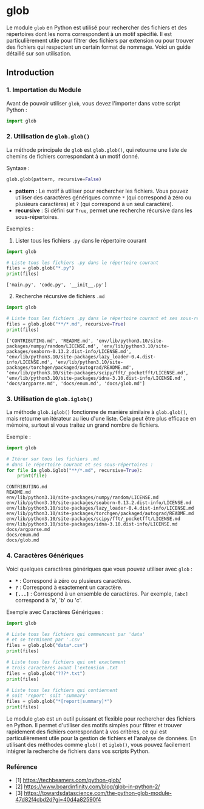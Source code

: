 # glob

Le module `glob` en Python est utilisé pour rechercher des fichiers
et des répertoires dont les noms correspondent à un motif spécifié.
Il est particulièrement utile pour filtrer des fichiers par extension
ou pour trouver des fichiers qui respectent un certain format de nommage.
Voici un guide détaillé sur son utilisation.

## Introduction

### 1. Importation du Module

Avant de pouvoir utiliser `glob`, vous devez l'importer dans votre script Python :

```python
import glob
```

### 2. Utilisation de `glob.glob()`

La méthode principale de `glob` est `glob.glob()`, qui retourne une liste
de chemins de fichiers correspondant à un motif donné.

Syntaxe :

```python
glob.glob(pattern, recursive=False)
```

- **pattern** : Le motif à utiliser pour rechercher les fichiers. Vous pouvez
utiliser des caractères génériques comme `*` (qui correspond à zéro
ou plusieurs caractères) et `?` (qui correspond à un seul caractère).
- **recursive** : Si défini sur `True`, permet une recherche récursive
dans les sous-répertoires.

Exemples :

1. Lister tous les fichiers `.py` dans le répertoire courant

```python
import glob

# Liste tous les fichiers .py dans le répertoire courant
files = glob.glob("*.py")
print(files)
```

```
['main.py', 'code.py', '__init__.py']
```

2. Recherche récursive de fichiers `.md`

```python
import glob

# Liste tous les fichiers .py dans le répertoire courant et ses sous-répertoires
files = glob.glob("**/*.md", recursive=True)
print(files)
```

```
['CONTRIBUTING.md', 'README.md', 'env/lib/python3.10/site-packages/numpy/random/LICENSE.md', 'env/lib/python3.10/site-packages/seaborn-0.13.2.dist-info/LICENSE.md', 'env/lib/python3.10/site-packages/lazy_loader-0.4.dist-info/LICENSE.md', 'env/lib/python3.10/site-packages/torchgen/packaged/autograd/README.md', 'env/lib/python3.10/site-packages/scipy/fft/_pocketfft/LICENSE.md', 'env/lib/python3.10/site-packages/idna-3.10.dist-info/LICENSE.md', 'docs/argparse.md', 'docs/enum.md', 'docs/glob.md']
```

### 3. Utilisation de `glob.iglob()`

La méthode `glob.iglob()` fonctionne de manière similaire à `glob.glob()`,
mais retourne un itérateur au lieu d'une liste. Cela peut être plus efficace
en mémoire, surtout si vous traitez un grand nombre de fichiers.

Exemple :

```python
import glob

# Itérer sur tous les fichiers .md
# dans le répertoire courant et ses sous-répertoires :
for file in glob.iglob("**/*.md", recursive=True):
    print(file)
```

```
CONTRIBUTING.md
README.md
env/lib/python3.10/site-packages/numpy/random/LICENSE.md
env/lib/python3.10/site-packages/seaborn-0.13.2.dist-info/LICENSE.md
env/lib/python3.10/site-packages/lazy_loader-0.4.dist-info/LICENSE.md
env/lib/python3.10/site-packages/torchgen/packaged/autograd/README.md
env/lib/python3.10/site-packages/scipy/fft/_pocketfft/LICENSE.md
env/lib/python3.10/site-packages/idna-3.10.dist-info/LICENSE.md
docs/argparse.md
docs/enum.md
docs/glob.md
```


### 4. Caractères Génériques

Voici quelques caractères génériques que vous pouvez utiliser avec `glob` :

- **`*`** : Correspond à zéro ou plusieurs caractères.
- **`?`** : Correspond à exactement un caractère.
- **`[...]`** : Correspond à un ensemble de caractères. Par exemple, `[abc]`
correspond à 'a', 'b' ou 'c'.

Exemple avec Caractères Génériques :

```python
import glob

# Liste tous les fichiers qui commencent par 'data'
# et se terminent par '.csv'
files = glob.glob("data*.csv")
print(files)

# Liste tous les fichiers qui ont exactement
# trois caractères avant l'extension .txt
files = glob.glob("???*.txt")
print(files)

# Liste tous les fichiers qui contiennent
# soit 'report' soit 'summary'
files = glob.glob("*[report|summary]*")
print(files)
```

Le module `glob` est un outil puissant et flexible pour rechercher
des fichiers en Python. Il permet d'utiliser des motifs simples
pour filtrer et trouver rapidement des fichiers correspondant à vos critères,
ce qui est particulièrement utile pour la gestion de fichiers et l'analyse
de données. En utilisant des méthodes comme `glob()` et `iglob()`,
vous pouvez facilement intégrer la recherche de fichiers
dans vos scripts Python.

### Reférence

- [1] https://techbeamers.com/python-glob/
- [2] https://www.boardinfinity.com/blog/glob-in-python-2/
- [3] https://towardsdatascience.com/the-python-glob-module-47d82f4cbd2d?gi=40d4a82590f4


